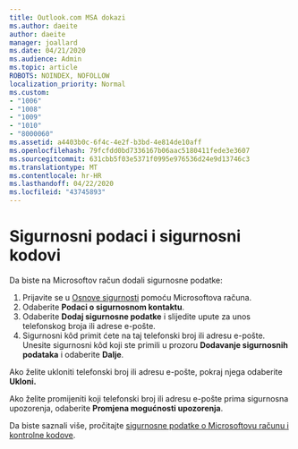 ```yaml
---
title: Outlook.com MSA dokazi
ms.author: daeite
author: daeite
manager: joallard
ms.date: 04/21/2020
ms.audience: Admin
ms.topic: article
ROBOTS: NOINDEX, NOFOLLOW
localization_priority: Normal
ms.custom:
- "1006"
- "1008"
- "1009"
- "1010"
- "8000060"
ms.assetid: a4403b0c-6f4c-4e2f-b3bd-4e814de10aff
ms.openlocfilehash: 79fcfdd0bd7336167b06aac5180411fede3e3607
ms.sourcegitcommit: 631cbb5f03e5371f0995e976536d24e9d13746c3
ms.translationtype: MT
ms.contentlocale: hr-HR
ms.lasthandoff: 04/22/2020
ms.locfileid: "43745893"
---
```

# <a name="security-info-and-security-codes"></a>Sigurnosni podaci i sigurnosni kodovi

Da biste na Microsoftov račun dodali sigurnosne podatke:

1. Prijavite se u [Osnove sigurnosti](https://account.microsoft.com/security) pomoću Microsoftova računa.
1. Odaberite **Podaci o sigurnosnom kontaktu**.
1. Odaberite **Dodaj sigurnosne podatke** i slijedite upute za unos telefonskog broja ili adrese e-pošte.
1. Sigurnosni kôd primit ćete na taj telefonski broj ili adresu e-pošte. Unesite sigurnosni kôd koji ste primili u prozoru **Dodavanje sigurnosnih podataka** i odaberite **Dalje**.

Ako želite ukloniti telefonski broj ili adresu e-pošte, pokraj njega odaberite **Ukloni.**

Ako želite promijeniti koji telefonski broj ili adresu e-pošte prima sigurnosna upozorenja, odaberite **Promjena mogućnosti upozorenja**.

Da biste saznali više, pročitajte [sigurnosne podatke o Microsoftovu računu i kontrolne kodove](https://support.microsoft.com/help/12428/).